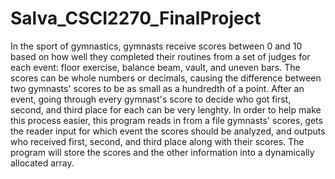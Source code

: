 # Salva_CSCI2270_FinalProject
In the sport of gymnastics, gymnasts receive scores between 0 and 10 based on how well they completed their routines from a set of judges for each event: floor exercise, balance beam, vault, and uneven bars. The scores can be whole numbers or decimals, causing the difference between two gymnasts' scores to be as small as a hundredth of a point. After an event, going through every gymnast's score to decide who got first, second, and third place for each can be very lenghty. In order to help make this process easier, this program reads in from a file gymnasts' scores, gets the reader input for which event the scores should be analyzed, and outputs who received first, second, and third place along with their scores. The program will store the scores and the other information into a dynamically allocated array.
